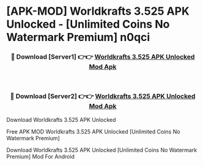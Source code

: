 # [APK-MOD] Worldkrafts 3.525 APK Unlocked - [Unlimited Coins No Watermark Premium] n0qci



<div align="center">
<h3>🔴 Download [Server1] 👉👉 <a href="https://momento.my/?title=Worldkrafts_3.525_APK_Unlocked">Worldkrafts 3.525 APK Unlocked Mod Apk</a></h3><br>

<h3>🔴 Download [Server2] 👉👉 <a href="https://momento.my/?title=Worldkrafts_3.525_APK_Unlocked">Worldkrafts 3.525 APK Unlocked Mod Apk</a></h3>
</div>



Download Worldkrafts 3.525 APK Unlocked 

Free APK MOD Worldkrafts 3.525 APK Unlocked [Unlimited Coins No Watermark Premium]

Download Worldkrafts 3.525 APK Unlocked [Unlimited Coins No Watermark Premium] Mod For Android
